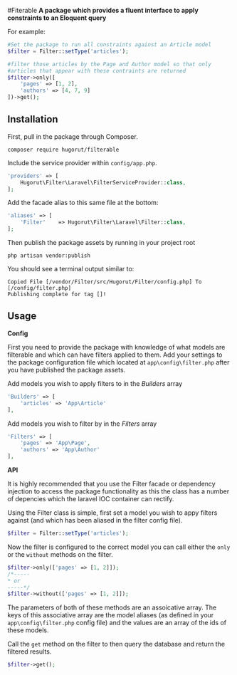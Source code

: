 #Fiterable
__A package which provides a fluent interface to apply constraints to an Eloquent query__

For example:
```php
#Set the package to run all constraints against an Article model
$filter = Filter::setType('articles');

#filter those articles by the Page and Author model so that only
#articles that appear with these contraints are returned
$filter->only([
    'pages' => [1, 2], 
    'authors' => [4, 7, 9]
])->get();
```
## Installation

First, pull in the package through Composer.

```shell
composer require hugorut/filterable
```

Include the service provider within `config/app.php`.

```php
'providers' => [
    Hugorut\Filter\Laravel\FilterServiceProvider::class,
];
```

Add the facade alias to this same file at the bottom:

```php
'aliases' => [
    'Filter'    => Hugorut\Filter\Laravel\Filter::class,
];
```

Then publish the package assets by running in your project root

```shell
php artisan vendor:publish
```

You should see a terminal output similar to:

```shell
Copied File [/vendor/Filter/src/Hugorut/Filter/config.php] To [/config/filter.php]
Publishing complete for tag []!
```

## Usage

__Config__

First you need to provide the package with knowledge of what models are filterable and which can have filters applied to them. Add your settings to the package configuration file which located at `app\config\filter.php` after you have published the package assets.

Add models you wish to apply filters to in the *Builders* array

```php
'Builders' => [
    'articles' => 'App\Article'
],
```

Add models you wish to filter by in the *Filters* array

```php
'Filters' => [
    'pages' => 'App\Page',
    'authors' => 'App\Author'
],
```

__API__

It is highly recommended that you use the Filter facade or dependency injection to access the package functionality as this the class has a number of depencies which the laravel IOC container can rectify. 

Using the Filter class is simple, first set a model you wish to appy filters against (and which has been aliased in the filter config file).

```php
$filter = Filter::setType('articles');
```

Now the filter is configured to the correct model you can call either the `only` or the `without` methods on the filter. 
```php
$filter->only(['pages' => [1, 2]]);
/*-----
* or
-----*/
$filter->without(['pages' => [1, 2]]);
```
The parameters of both of these methods are an assoicative array. The keys of this associative array are the model aliases (as defined in your `app\config\filter.php` config file) and the values are an array of the ids of these models.


Call the `get` method on the filter to then query the database and return the filtered results.

```php
$filter->get();
```